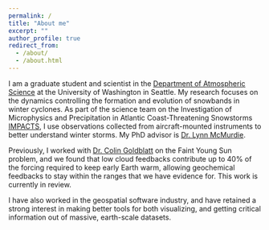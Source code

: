 ```yaml
---
permalink: /
title: "About me"
excerpt: ""
author_profile: true
redirect_from: 
  - /about/
  - /about.html
---
```


I am a graduate student and scientist in the [Department of Atmospheric Science](https://atmos.uw.edu/) at the University of Washington in Seattle. My research focuses on the dynamics controlling the formation and evolution of snowbands in winter cyclones. As part of the science team on the Investigation of Microphysics and Precipitation in Atlantic Coast-Threatening Snowstorms [IMPACTS](https://espo.nasa.gov/impacts), I use observations collected from aircraft-mounted instruments to better understand winter storms. My PhD advisor is [Dr. Lynn McMurdie](https://faculty.washington.edu/lynnm/wordpress/).

Previously, I worked with [Dr. Colin Goldblatt](http://www.colingoldblatt.net/) on the Faint Young Sun problem, and we found that low cloud feedbacks contribute up to 40% of the forcing required to keep early Earth warm, allowing geochemical feedbacks to stay within the ranges that we have evidence for. This work is currently in review.

I have also worked in the geospatial software industry, and have retained a strong interest in making better tools for both visualizing, and getting critical information out of massive, earth-scale datasets. 
